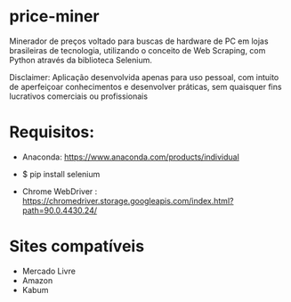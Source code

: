 # price-miner
Minerador de preços voltado para buscas de hardware de PC em lojas brasileiras de tecnologia, utilizando o conceito de Web Scraping, com Python através da biblioteca Selenium.

Disclaimer: Aplicação desenvolvida apenas para uso pessoal, com intuito de aperfeiçoar conhecimentos e desenvolver práticas, sem quaisquer fins lucrativos comerciais ou profissionais 

# Requisitos:

- Anaconda: https://www.anaconda.com/products/individual
- $ pip install selenium

- Chrome WebDriver : https://chromedriver.storage.googleapis.com/index.html?path=90.0.4430.24/


# Sites compatíveis

- Mercado Livre
- Amazon
- Kabum


